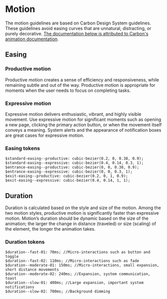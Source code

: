 # Motion
The motion guidelines are based on Carbon Design System guidelines. These guidelines avoid easing curves that are unnatural, distracting, or purely decorative. [The documentation below is attributed to Carbon's animation documentation](https://www.carbondesignsystem.com/guidelines/motion/basics/).


## Easing

### Productive motion
Productive motion creates a sense of efficiency and responsiveness, while remaining subtle and out of the way. Productive motion is appropriate for moments when the user needs to focus on completing tasks.

### Expressive motion
Expressive motion delivers enthusiastic, vibrant, and highly visible movement. Use expressive motion for significant moments such as opening a new page, clicking the primary action button, or when the movement itself conveys a meaning. System alerts and the appearance of notification boxes are great cases for expressive motion.

### Easing tokens
```
$standard-easing--productive: cubic-bezier(0.2, 0, 0.38, 0.9);
$standard-easing--expressive: cubic-bezier(0.4, 0.14, 0.3, 1);
$entrance-easing--productive: cubic-bezier(0, 0, 0.38, 0.9);
$entrance-easing--expressive: cubic-bezier(0, 0, 0.3, 1);
$exit-easing--productive: cubic-bezier(0.2, 0, 1, 0.9);
$exit-easing--expressive: cubic-bezier(0.4, 0.14, 1, 1);
```

## Duration
Duration is calculated based on the style and size of the motion. Among the two motion styles, productive motion is significantly faster than expressive motion. Motion’s duration should be dynamic based on the size of the animation; the larger the change in distance (traveled) or size (scaling) of the element, the longer the animation takes.

### Duration tokens
```
$duration--fast-01: 70ms; //Micro-interactions such as button and toggle
$duration--fast-02: 110ms; //Micro-interactions such as fade
$duration--moderate-01: 150ms; //Micro-interactions, small expansion, short distance movements
$duration--moderate-02: 240ms; //Expansion, system communication, toast
$duration--slow-01: 400ms; //Large expansion, important system notifications
$duration--slow-02: 700ms; //Background dimming
```